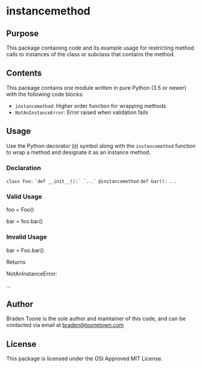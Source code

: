 # instancemethod

## Purpose

This package containing code and its example usage for restricting
method calls to instances of the class or subclass that contains the
method.

## Contents

This package contains one module written in pure Python (3.5 or newer)
with the following code blocks:
- `instancemethod`: Higher order function for wrapping methods
- `NotAnInstanceError`: Error raised when validation fails

## Usage

Use the Python decorator (`@`) symbol along with the `instancemethod`
function to wrap a method and designate it as an instance method.

### Declaration

`class Foo:`
``
    `def __init__():`
        `...`
``
    `@instancemethod`
    `def bar():`
        `...`

### Valid Usage

foo = Foo()

bar = foo.bar()

### Invalid Usage

bar = Foo.bar()

Returns

NotAnInstanceError:

...

## Author

Braden Toone is the sole author and maintainer of this code, and can
be contacted via email at braden@toonetown.com

## License

This package is licensed under the OSI Approved MIT License.
